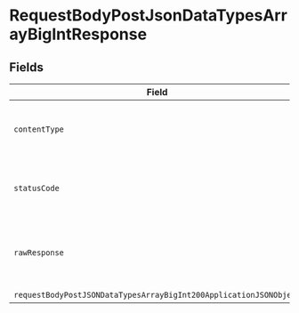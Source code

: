 # RequestBodyPostJsonDataTypesArrayBigIntResponse


## Fields

| Field                                                                                                                                             | Type                                                                                                                                              | Required                                                                                                                                          | Description                                                                                                                                       |
| ------------------------------------------------------------------------------------------------------------------------------------------------- | ------------------------------------------------------------------------------------------------------------------------------------------------- | ------------------------------------------------------------------------------------------------------------------------------------------------- | ------------------------------------------------------------------------------------------------------------------------------------------------- |
| `contentType`                                                                                                                                     | *String*                                                                                                                                          | :heavy_check_mark:                                                                                                                                | HTTP response content type for this operation                                                                                                     |
| `statusCode`                                                                                                                                      | *Integer*                                                                                                                                         | :heavy_check_mark:                                                                                                                                | HTTP response status code for this operation                                                                                                      |
| `rawResponse`                                                                                                                                     | [HttpResponse<byte[]>](https://docs.oracle.com/en/java/javase/11/docs/api/java.net.http/java/net/http/HttpResponse.html)                          | :heavy_minus_sign:                                                                                                                                | Raw HTTP response; suitable for custom response parsing                                                                                           |
| `requestBodyPostJSONDataTypesArrayBigInt200ApplicationJSONObject`                                                                                 | [RequestBodyPostJSONDataTypesArrayBigInt200ApplicationJSON](../../models/operations/RequestBodyPostJSONDataTypesArrayBigInt200ApplicationJSON.md) | :heavy_minus_sign:                                                                                                                                | OK                                                                                                                                                |
